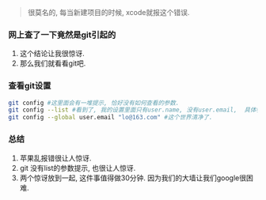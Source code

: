 > 很莫名的, 每当新建项目的时候, xcode就报这个错误.

### 网上查了一下竟然是git引起的

1. 这个结论让我很惊讶.
2. 那么我们就看看git吧.

### 查看git设置

```sh
git config #这里面会有一堆提示, 恰好没有如何查看的参数.
git config --list #看到了, 我的设置里面只有user.name, 没有user.email,  具体参考[git查看]
git config --global user.email "lo@163.com" #这个世界清净了.
```

### 总结

1. 苹果乱报错很让人惊讶.
2. git 没有list的参数提示, 也很让人惊讶.
3. 两个惊讶放到一起, 这件事值得做30分钟. 因为我们的大墙让我们google很困难.